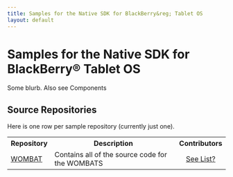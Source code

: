 ```yaml
---
title: Samples for the Native SDK for BlackBerry&reg; Tablet OS
layout: default
---
```


# Samples for the Native SDK for BlackBerry&reg; Tablet OS

Some blurb.
Also see Components

## Source Repositories

Here is one row per sample repository (currently just one).

<table class="outlined">
  <tr>
    <th>Repository</th>
    <th>Description</th>
    <th>Contributors</th>
  </tr>
  <tr>  
    <td style="white-space:nowrap;"><a href="https://github.com/blackberry/WOMBAT" target="_blank">WOMBAT</a></td>
    <td>Contains all of the source code for the WOMBATS</td>
    <td style="text-align:center"><a href="https://github.com/blackberry/WOMBAT/contributors">See List?</a></td>
  </tr>
</table>


